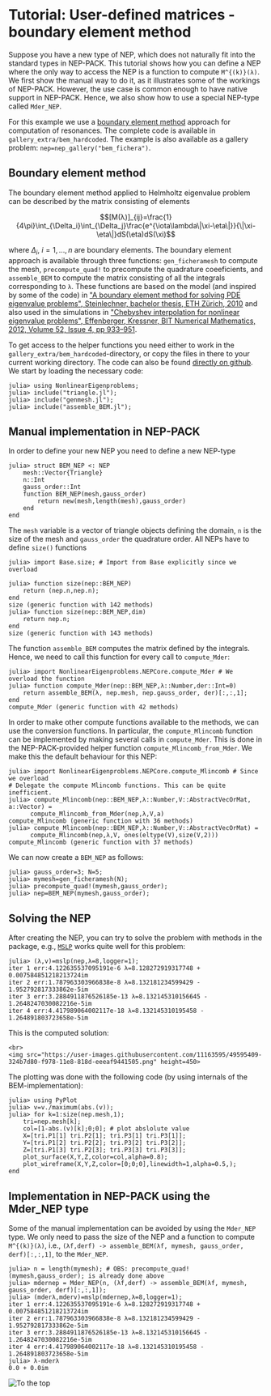 # Tutorial: User-defined matrices - boundary element method

Suppose you have a new type of NEP, which does not naturally fit
into the standard types in NEP-PACK. This tutorial shows how
you can define a NEP where the only way to access the NEP
is a function to compute `M^{(k)}(λ)`. We first show the manual way
to do it, as it illustrates some of the workings of NEP-PACK.
However, the use case is common enough to have native support
in NEP-PACK. Hence, we also show how to use a special NEP-type called `Mder_NEP`.

For this example we use a 
[boundary element method](https://en.wikipedia.org/wiki/Boundary_element_method) 
approach for computation
of resonances. The complete code is available in
`gallery_extra/bem_hardcoded`. The example is also
available as a gallery problem: `nep=nep_gallery("bem_fichera")`.

## Boundary element method

The boundary element method applied to Helmholtz eigenvalue
problem can be described by the matrix consisting of elements
```math
[M(λ)]_{ij}=\frac{1}{4\pi}\int_{\Delta_i}\int_{\Delta_j}\frac{e^{\iota\lambda\|\xi-\eta\|}}{\|\xi-\eta\|}dS(\eta)dS(\xi)
```
where $\Delta_i$, $i=1,\ldots,n$ are boundary elements.
The boundary element approach is available through three functions: `gen_ficheramesh` to compute the mesh, `precompute_quad!` to precompute the quadrature coeeficients, and `assemble_BEM` to compute the matrix consisting of all the integrals corresponding to `λ`.
These functions are based on the model (and inspired by some of the code) in
["A boundary element method for solving PDE eigenvalue problems", Steinlechner, bachelor thesis, ETH Zürich, 2010](http://sma.epfl.ch/~anchpcommon/students/steinlechner.pdf) and also
used in the simulations in
["Chebyshev interpolation for nonlinear eigenvalue problems", Effenberger, Kressner, BIT Numerical Mathematics, 2012, Volume 52, Issue 4, pp 933–951](https://link.springer.com/article/10.1007/s10543-012-0381-5).

To get access to the helper functions you need either to work in the `gallery_extra/bem_hardcoded`-directory,
or copy the files in there to your current working directory. The code can also
be found [directly on github](https://github.com/nep-pack/NonlinearEigenproblems.jl/tree/master/src/gallery_extra/bem_hardcoded).
We start by loading the necessary code:
```julia-repl
julia> using NonlinearEigenproblems;
julia> include("triangle.jl");
julia> include("genmesh.jl");
julia> include("assemble_BEM.jl");
```

## Manual implementation in NEP-PACK

In order to define your new NEP you need to define a new NEP-type
```julia-repl
julia> struct BEM_NEP <: NEP
    mesh::Vector{Triangle}
    n::Int
    gauss_order::Int
    function BEM_NEP(mesh,gauss_order)
        return new(mesh,length(mesh),gauss_order)
    end
end
```
The `mesh` variable is a vector of triangle objects defining the domain,
`n` is the size of the mesh and `gauss_order` the quadrature order.
All NEPs have to define `size()` functions
```julia-repl
julia> import Base.size; # Import from Base explicitly since we overload

julia> function size(nep::BEM_NEP)
    return (nep.n,nep.n);
end
size (generic function with 142 methods)
julia> function size(nep::BEM_NEP,dim)
    return nep.n;
end
size (generic function with 143 methods)
```
The function `assemble_BEM` computes the matrix defined by the integrals. Hence,
we need to call this function for every call to `compute_Mder`:
```julia-repl
julia> import NonlinearEigenproblems.NEPCore.compute_Mder # We overload the function
julia> function compute_Mder(nep::BEM_NEP,λ::Number,der::Int=0)
    return assemble_BEM(λ, nep.mesh, nep.gauss_order, der)[:,:,1];
end
compute_Mder (generic function with 42 methods)
```
In order to make other compute functions available to the methods,
we can use the conversion functions. In particular, the `compute_Mlincomb` function
can be implemented by making several calls in `compute_Mder`. This
is done in the NEP-PACK-provided helper function `compute_Mlincomb_from_Mder`.
We make this the default behaviour for this NEP:
```julia-repl
julia> import NonlinearEigenproblems.NEPCore.compute_Mlincomb # Since we overload
# Delegate the compute Mlincomb functions. This can be quite inefficient.
julia> compute_Mlincomb(nep::BEM_NEP,λ::Number,V::AbstractVecOrMat, a::Vector) =
      compute_Mlincomb_from_Mder(nep,λ,V,a)
compute_Mlincomb (generic function with 36 methods)
julia> compute_Mlincomb(nep::BEM_NEP,λ::Number,V::AbstractVecOrMat) =
      compute_Mlincomb(nep,λ,V, ones(eltype(V),size(V,2)))
compute_Mlincomb (generic function with 37 methods)
```
We can now create a `BEM_NEP` as follows:
```julia-repl
julia> gauss_order=3; N=5;
julia> mymesh=gen_ficheramesh(N);
julia> precompute_quad!(mymesh,gauss_order);
julia> nep=BEM_NEP(mymesh,gauss_order);
```
## Solving the NEP
After creating the NEP, you can try to solve the problem with methods in the package, e.g.,
[`MSLP`](methods.md#NonlinearEigenproblems.NEPSolver.mslp) works quite well for this problem:
```julia-repl
julia> (λ,v)=mslp(nep,λ=8,logger=1);
iter 1 err:4.122635537095191e-6 λ=8.128272919317748 + 0.007584851218213724im
iter 2 err:1.787963303966838e-8 λ=8.132181234599429 - 1.952792817333862e-5im
iter 3 err:3.2884911876526185e-13 λ=8.132145310156645 - 1.2648247030082216e-5im
iter 4 err:4.417989064002117e-18 λ=8.132145310195458 - 1.264891803723658e-5im
```
This is the computed solution:
```@raw html
<br>
<img src="https://user-images.githubusercontent.com/11163595/49595409-324b7d80-f978-11e8-818d-eeeaf9441505.png" height=450>
```


The plotting was done with the following code (by using internals of the BEM-implementation):
```julia-repl
julia> using PyPlot
julia> v=v./maximum(abs.(v));
julia> for k=1:size(nep.mesh,1);
    tri=nep.mesh[k];
    col=[1-abs.(v)[k];0;0]; # plot abslolute value
    X=[tri.P1[1] tri.P2[1]; tri.P3[1] tri.P3[1]];
    Y=[tri.P1[2] tri.P2[2]; tri.P3[2] tri.P3[2]];
    Z=[tri.P1[3] tri.P2[3]; tri.P3[3] tri.P3[3]];
    plot_surface(X,Y,Z,color=col,alpha=0.8);
    plot_wireframe(X,Y,Z,color=[0;0;0],linewidth=1,alpha=0.5,);
end
```

## Implementation in NEP-PACK using the Mder_NEP type

Some of the manual implementation can be avoided by using the `Mder_NEP` type.
We only need to pass the size of the NEP and a function to compute `M^{(k)}(λ)`, i.e.,
`(λf,derf) -> assemble_BEM(λf, mymesh, gauss_order, derf)[:,:,1]`, to the `Mder_NEP`.
```julia-repl
julia> n = length(mymesh); # OBS: precompute_quad!(mymesh,gauss_order); is already done above
julia> mdernep = Mder_NEP(n, (λf,derf) -> assemble_BEM(λf, mymesh, gauss_order, derf)[:,:,1]);
julia> (mderλ,mderv)=mslp(mdernep,λ=8,logger=1);
iter 1 err:4.122635537095191e-6 λ=8.128272919317748 + 0.007584851218213724im
iter 2 err:1.787963303966838e-8 λ=8.132181234599429 - 1.952792817333862e-5im
iter 3 err:3.2884911876526185e-13 λ=8.132145310156645 - 1.2648247030082216e-5im
iter 4 err:4.417989064002117e-18 λ=8.132145310195458 - 1.264891803723658e-5im
julia> λ-mderλ
0.0 + 0.0im
```

![To the top](http://jarlebring.se/onepixel.png?NEPPACKDOC_BEMTUTORIAL)
